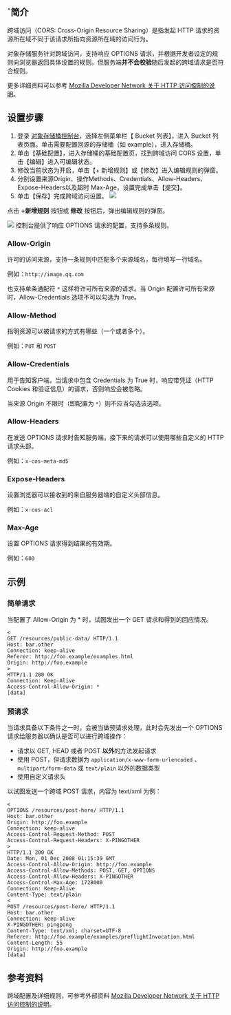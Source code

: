 ## `简介

跨域访问（CORS: Cross-Origin Resource Sharing）是指发起 HTTP 请求的资源所在域不同于该请求所指向资源所在域的访问行为。

对象存储服务针对跨域访问，支持响应 OPTIONS 请求，并根据开发者设定的规则向浏览器返回具体设置的规则。但服务端**并不会校验**随后发起的跨域请求是否符合规则。

更多详细资料可以参考 [Mozilla Developer Network 关于 HTTP 访问控制的说明](https://developer.mozilla.org/zh-CN/docs/Web/HTTP/Access_control_CORS)。

## 设置步骤
1. 登录 [对象存储桶控制台](https://console.qcloud.com/cos4/index)，选择左侧菜单栏【 Bucket 列表】，进入 Bucket 列表页面。单击需要配置回源的存储桶（如 example），进入存储桶。
2. 单击【基础配置】，进入存储桶的基础配置页，找到跨域访问 CORS 设置，单击【编辑】进入可编辑状态。
3. 修改当前状态为开启，单击【+ 新增规则】或【修改】进入编辑规则的弹窗。
4. 分别设置来源Origin、操作Methods、Credentials、Allow-Headers、Expose-Headers以及超时 Max-Age，设置完成单击【提交】。
5. 单击【保存】完成跨域访问设置。
![](https://mc.qcloudimg.com/static/img/f8a60472225f2ebd0cbdf894a38839c2/image.png)

点击 **+新增规则** 按钮或 **修改** 按钮后，弹出编辑规则的弹窗。

![](https://mc.qcloudimg.com/static/img/1f474c86d6c409497173a9daa90db6b7/image.png)
控制台提供了响应 OPTIONS 请求的配置，支持多条规则。
### Allow-Origin

许可的访问来源，支持一条规则中匹配多个来源域名，每行填写一行域名。

例如：`http://image.qq.com` 

也支持单条通配符 `*` 这样将许可所有来源的请求。当 Origin 配置许可所有来源时，Allow-Credentials 选项不可以勾选为 True。

### Allow-Method

指明资源可以被请求的方式有哪些（一个或者多个）。

例如：`PUT` 和 `POST`


### Allow-Credentials

用于告知客户端，当请求中包含 Credentials 为 True 时，响应带凭证（HTTP Cookies 和验证信息）的请求，否则响应会被忽略。

当来源 Origin 不限时（即配置为 `*`）则不应当勾选该选项。


### Allow-Headers

在发送 OPTIONS 请求时告知服务端，接下来的请求可以使用哪些自定义的 HTTP 请求头部。

例如：`x-cos-meta-md5`


### Expose-Headers

设置浏览器可以接收到的来自服务器端的自定义头部信息。

例如：`x-cos-acl`

### Max-Age

设置 OPTIONS 请求得到结果的有效期。

例如：`600`

## 示例

### 简单请求

当配置了 Allow-Origin 为 * 时，试图发出一个 GET 请求和得到的回应情况。

```http
<
GET /resources/public-data/ HTTP/1.1
Host: bar.other
Connection: keep-alive
Referer: http://foo.example/examples.html
Origin: http://foo.example
>
HTTP/1.1 200 OK
Connection: Keep-Alive
Access-Control-Allow-Origin: *
[data]
```

### 预请求

当请求具备以下条件之一时，会被当做预请求处理，此时会先发出一个 OPTIONS 请求给服务器以确认是否可以进行跨域操作：

- 请求以 GET, HEAD 或者 POST **以外**的方法发起请求
- 使用 POST，但请求数据为 `application/x-www-form-urlencoded` 、`multipart/form-data` 或 `text/plain` 以外的数据类型
- 使用自定义请求头

以试图发送一个跨域 POST 请求，内容为 text/xml 为例：

```http
<
OPTIONS /resources/post-here/ HTTP/1.1
Host: bar.other
Origin: http://foo.example
Connection: keep-alive
Access-Control-Request-Method: POST
Access-Control-Request-Headers: X-PINGOTHER
>
HTTP/1.1 200 OK
Date: Mon, 01 Dec 2008 01:15:39 GMT
Access-Control-Allow-Origin: http://foo.example
Access-Control-Allow-Methods: POST, GET, OPTIONS
Access-Control-Allow-Headers: X-PINGOTHER
Access-Control-Max-Age: 1728000
Connection: Keep-Alive
Content-Type: text/plain
<
POST /resources/post-here/ HTTP/1.1
Host: bar.other
Connection: keep-alive
X-PINGOTHER: pingpong
Content-Type: text/xml; charset=UTF-8
Referer: http://foo.example/examples/preflightInvocation.html
Content-Length: 55
Origin: http://foo.example
[data]
```

## 参考资料

跨域配置及详细规则，可参考外部资料 [Mozilla Developer Network 关于 HTTP 访问控制的说明](https://developer.mozilla.org/zh-CN/docs/Web/HTTP/Access_control_CORS)。

